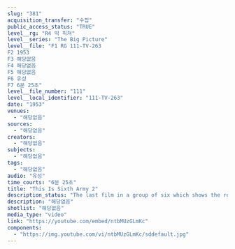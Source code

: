 ```yaml
---
slug: "381"
acquisition_transfer: "수집"
public_access_status: "TRUE"
level__rg: "R4 빅 픽쳐"
level__series: "The Big Picture"
level__file: "F1 RG 111-TV-263
F2 1953
F3 해당없음
F4 해당없음
F5 해당없음
F6 유성
F7 6분 25초"
level__file_number: "111"
level__local_identifier: "111-TV-263"
date: "1953"
venues: 
  - "해당없음"
sources: 
  - "해당없음"
creators: 
  - "해당없음"
subjects: 
  - "해당없음"
tags: 
  - "해당없음"
audio: "유성"
time_courts: "6분 25초"
title: "This Is Sixth Army 2"
description_status: "The last film in a group of six which shows the roles and missions of the various Continental Armies."
description: "해당없음"
shotlist: "해당없음"
media_type: "video"
link: "https://youtube.com/embed/ntbMUzGLmKc"
components: 
  - "https://img.youtube.com/vi/ntbMUzGLmKc/sddefault.jpg"
---
```

